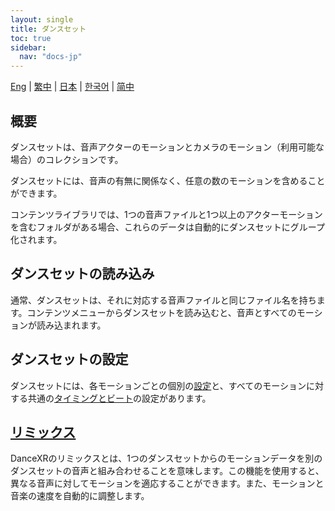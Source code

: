 ```yaml
---
layout: single
title: ダンスセット
toc: true
sidebar:
  nav: "docs-jp"
---
```

[Eng](/dancexr/features/dance_set) | [繁中](/tw/dancexr/features/dance_set) | [日本](/jp/dancexr/features/dance_set) | [한국어](/kr/dancexr/features/dance_set) | [简中](/zh/dancexr/features/dance_set)


## 概要
ダンスセットは、音声アクターのモーションとカメラのモーション（利用可能な場合）のコレクションです。

ダンスセットには、音声の有無に関係なく、任意の数のモーションを含めることができます。

コンテンツライブラリでは、1つの音声ファイルと1つ以上のアクターモーションを含むフォルダがある場合、これらのデータは自動的にダンスセットにグループ化されます。

## ダンスセットの読み込み
通常、ダンスセットは、それに対応する音声ファイルと同じファイル名を持ちます。コンテンツメニューからダンスセットを読み込むと、音声とすべてのモーションが読み込まれます。

## ダンスセットの設定
ダンスセットには、各モーションごとの個別の[設定](/dancexr/features/motion_settings)と、すべてのモーションに対する共通の[タイミングとビート](/dancexr/music_timing)の設定があります。

## [リミックス](/dancexr/features/remix)
DanceXRのリミックスとは、1つのダンスセットからのモーションデータを別のダンスセットの音声と組み合わせることを意味します。この機能を使用すると、異なる音声に対してモーションを適応することができます。また、モーションと音楽の速度を自動的に調整します。